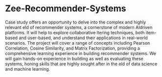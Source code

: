 # Zee-Recommender-Systems

Case study offers an opportunity to delve into the complex and highly relevant eld of recommender systems, a cornerstone of modern AIdriven platforms. It will help to explore collaborative ltering techniques, both item-based and user-based, and understand their applications in
real-world scenarios. The project will cover a range of concepts including Pearson Correlation, Cosine Similarity, and Matrix Factorization,
providing a comprehensive learning experience in building recommender systems. We will gain hands-on experience in building as well as
evaluating these systems, honing skills that are highly sought after in the eld of data science and machine learning.
